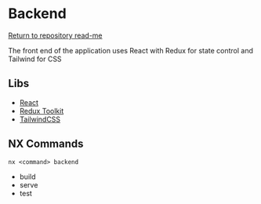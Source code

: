 # Backend 

[Return to repository read-me](../../README.md)

The front end of the application uses React with Redux for state control and Tailwind for CSS

## Libs

- [React](https://react.dev/) 
- [Redux Toolkit](https://redux-toolkit.js.org/)
- [TailwindCSS](https://tailwindcss.com/)

## NX Commands

`nx <command> backend`

- build
- serve
- test